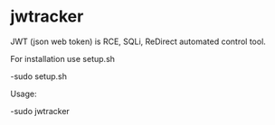 # jwtracker
 JWT (json web token) is RCE, SQLi, ReDirect automated control tool.


For installation use setup.sh

-sudo setup.sh

Usage:

-sudo jwtracker 
